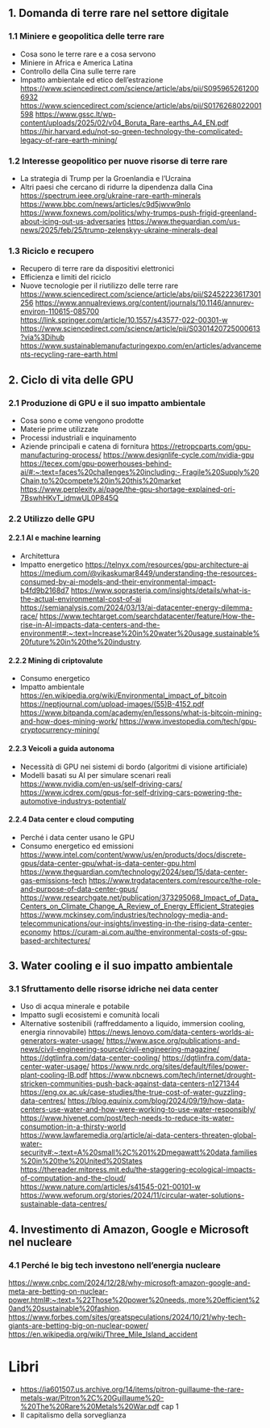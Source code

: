 ## 1. Domanda di terre rare nel settore digitale
### 1.1 Miniere e geopolitica delle terre rare
- Cosa sono le terre rare e a cosa servono
- Miniere in Africa e America Latina
- Controllo della Cina sulle terre rare
- Impatto ambientale ed etico dell’estrazione
https://www.sciencedirect.com/science/article/abs/pii/S0959652612006932
https://www.sciencedirect.com/science/article/abs/pii/S0176268022001598
https://www.gssc.lt/wp-content/uploads/2025/02/v04_Boruta_Rare-earths_A4_EN.pdf
https://hir.harvard.edu/not-so-green-technology-the-complicated-legacy-of-rare-earth-mining/
### 1.2 Interesse geopolitico per nuove risorse di terre rare
- La strategia di Trump per la Groenlandia e l’Ucraina
- Altri paesi che cercano di ridurre la dipendenza dalla Cina
https://spectrum.ieee.org/ukraine-rare-earth-minerals
https://www.bbc.com/news/articles/c9d5jwvw9nlo
https://www.foxnews.com/politics/why-trumps-push-frigid-greenland-about-icing-out-us-adversaries
https://www.theguardian.com/us-news/2025/feb/25/trump-zelenskyy-ukraine-minerals-deal
### 1.3 Riciclo e recupero
- Recupero di terre rare da dispositivi elettronici
- Efficienza e limiti del riciclo
- Nuove tecnologie per il riutilizzo delle terre rare
https://www.sciencedirect.com/science/article/abs/pii/S2452223617301256
https://www.annualreviews.org/content/journals/10.1146/annurev-environ-110615-085700
https://link.springer.com/article/10.1557/s43577-022-00301-w
https://www.sciencedirect.com/science/article/pii/S0301420725000613?via%3Dihub
https://www.sustainablemanufacturingexpo.com/en/articles/advancements-recycling-rare-earth.html
## 2. Ciclo di vita delle GPU
### 2.1 Produzione di GPU e il suo impatto ambientale
- Cosa sono e come vengono prodotte
- Materie prime utilizzate
- Processi industriali e inquinamento
- Aziende principali e catena di fornitura
https://retropcparts.com/gpu-manufacturing-process/
https://www.designlife-cycle.com/nvidia-gpu
https://tecex.com/gpu-powerhouses-behind-ai/#:~:text=faces%20challenges%20including:-,Fragile%20Supply%20Chain,to%20compete%20in%20this%20market
https://www.perplexity.ai/page/the-gpu-shortage-explained-ori-7BswhHKvT_idmwUL0P845Q
### 2.2 Utilizzo delle GPU 
#### 2.2.1 AI e machine learning
- Architettura
- Impatto energetico
https://telnyx.com/resources/gpu-architecture-ai
https://medium.com/@vikaskumar8449/understanding-the-resources-consumed-by-ai-models-and-their-environmental-impact-b4fd9b2168d7
https://www.soprasteria.com/insights/details/what-is-the-actual-environmental-cost-of-ai
https://semianalysis.com/2024/03/13/ai-datacenter-energy-dilemma-race/
https://www.techtarget.com/searchdatacenter/feature/How-the-rise-in-AI-impacts-data-centers-and-the-environment#:~:text=Increase%20in%20water%20usage,sustainable%20future%20in%20the%20industry.
#### 2.2.2 Mining di criptovalute
- Consumo energetico
- Impatto ambientale
https://en.wikipedia.org/wiki/Environmental_impact_of_bitcoin
https://neptjournal.com/upload-images/(55)B-4152.pdf
https://www.bitpanda.com/academy/en/lessons/what-is-bitcoin-mining-and-how-does-mining-work/
https://www.investopedia.com/tech/gpu-cryptocurrency-mining/
#### 2.2.3 Veicoli a guida autonoma
- Necessità di GPU nei sistemi di bordo (algoritmi di visione artificiale)
- Modelli basati su AI per simulare scenari reali
https://www.nvidia.com/en-us/self-driving-cars/
https://www.icdrex.com/gpus-for-self-driving-cars-powering-the-automotive-industrys-potential/
#### 2.2.4 Data center e cloud computing
- Perché i data center usano le GPU
- Consumo energetico ed emissioni
https://www.intel.com/content/www/us/en/products/docs/discrete-gpus/data-center-gpu/what-is-data-center-gpu.html
https://www.theguardian.com/technology/2024/sep/15/data-center-gas-emissions-tech
https://www.trgdatacenters.com/resource/the-role-and-purpose-of-data-center-gpus/
https://www.researchgate.net/publication/373295068_Impact_of_Data_Centers_on_Climate_Change_A_Review_of_Energy_Efficient_Strategies
https://www.mckinsey.com/industries/technology-media-and-telecommunications/our-insights/investing-in-the-rising-data-center-economy
https://curam-ai.com.au/the-environmental-costs-of-gpu-based-architectures/
## 3. Water cooling e il suo impatto ambientale
### 3.1 Sfruttamento delle risorse idriche nei data center
- Uso di acqua minerale e potabile
- Impatto sugli ecosistemi e comunità locali
- Alternative sostenibili (raffreddamento a liquido, immersion cooling, energia rinnovabile)
https://news.lenovo.com/data-centers-worlds-ai-generators-water-usage/
https://www.asce.org/publications-and-news/civil-engineering-source/civil-engineering-magazine/
https://dgtlinfra.com/data-center-cooling/
https://dgtlinfra.com/data-center-water-usage/
https://www.nrdc.org/sites/default/files/power-plant-cooling-IB.pdf
https://www.nbcnews.com/tech/internet/drought-stricken-communities-push-back-against-data-centers-n1271344
https://eng.ox.ac.uk/case-studies/the-true-cost-of-water-guzzling-data-centres/
https://blog.equinix.com/blog/2024/09/19/how-data-centers-use-water-and-how-were-working-to-use-water-responsibly/
https://www.hivenet.com/post/tech-needs-to-reduce-its-water-consumption-in-a-thirsty-world
https://www.lawfaremedia.org/article/ai-data-centers-threaten-global-water-security#:~:text=A%20small%2C%201%2Dmegawatt%20data,families%20in%20the%20United%20States
https://thereader.mitpress.mit.edu/the-staggering-ecological-impacts-of-computation-and-the-cloud/
https://www.nature.com/articles/s41545-021-00101-w
https://www.weforum.org/stories/2024/11/circular-water-solutions-sustainable-data-centres/
## 4. Investimento di Amazon, Google e Microsoft nel nucleare
### 4.1 Perché le big tech investono nell’energia nucleare
https://www.cnbc.com/2024/12/28/why-microsoft-amazon-google-and-meta-are-betting-on-nuclear-power.html#:~:text=%22Those%20power%20needs.,more%20efficient%20and%20sustainable%20fashion.
https://www.forbes.com/sites/greatspeculations/2024/10/21/why-tech-giants-are-betting-big-on-nuclear-power/
https://en.wikipedia.org/wiki/Three_Mile_Island_accident
# Libri
- https://ia601507.us.archive.org/14/items/pitron-guillaume-the-rare-metals-war/Pitron%2C%20Guillaume%20-%20The%20Rare%20Metals%20War.pdf cap 1
- Il capitalismo della sorveglianza

